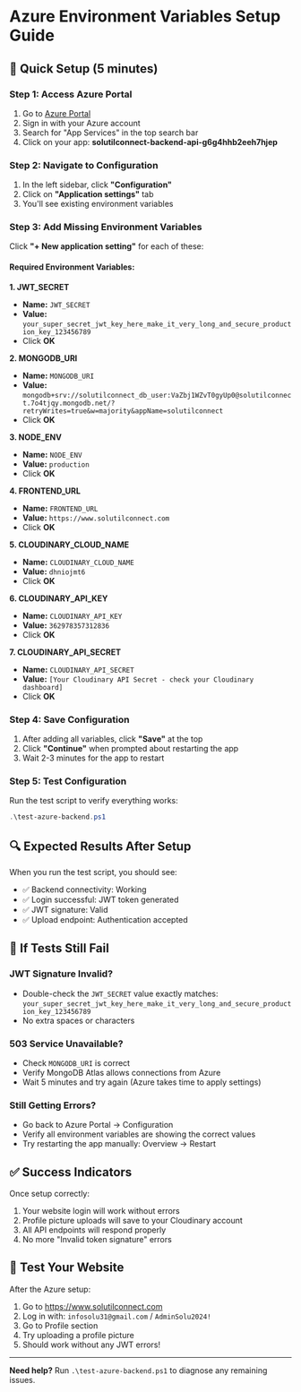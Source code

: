 # Azure Environment Variables Setup Guide

## 🎯 Quick Setup (5 minutes)

### Step 1: Access Azure Portal
1. Go to [Azure Portal](https://portal.azure.com)
2. Sign in with your Azure account
3. Search for "App Services" in the top search bar
4. Click on your app: **solutilconnect-backend-api-g6g4hhb2eeh7hjep**

### Step 2: Navigate to Configuration
1. In the left sidebar, click **"Configuration"**
2. Click on **"Application settings"** tab
3. You'll see existing environment variables

### Step 3: Add Missing Environment Variables

Click **"+ New application setting"** for each of these:

#### Required Environment Variables:

**1. JWT_SECRET**
- **Name:** `JWT_SECRET`
- **Value:** `your_super_secret_jwt_key_here_make_it_very_long_and_secure_production_key_123456789`
- Click **OK**

**2. MONGODB_URI**
- **Name:** `MONGODB_URI`
- **Value:** `mongodb+srv://solutilconnect_db_user:VaZbj1WZvT0gyUp0@solutilconnect.7o4tjqy.mongodb.net/?retryWrites=true&w=majority&appName=solutilconnect`
- Click **OK**

**3. NODE_ENV**
- **Name:** `NODE_ENV`
- **Value:** `production`
- Click **OK**

**4. FRONTEND_URL**
- **Name:** `FRONTEND_URL`
- **Value:** `https://www.solutilconnect.com`
- Click **OK**

**5. CLOUDINARY_CLOUD_NAME**
- **Name:** `CLOUDINARY_CLOUD_NAME`
- **Value:** `dhniojmt6`
- Click **OK**

**6. CLOUDINARY_API_KEY**
- **Name:** `CLOUDINARY_API_KEY`
- **Value:** `362978357312836`
- Click **OK**

**7. CLOUDINARY_API_SECRET**
- **Name:** `CLOUDINARY_API_SECRET`
- **Value:** `[Your Cloudinary API Secret - check your Cloudinary dashboard]`
- Click **OK**

### Step 4: Save Configuration
1. After adding all variables, click **"Save"** at the top
2. Click **"Continue"** when prompted about restarting the app
3. Wait 2-3 minutes for the app to restart

### Step 5: Test Configuration
Run the test script to verify everything works:
```powershell
.\test-azure-backend.ps1
```

## 🔍 Expected Results After Setup

When you run the test script, you should see:
- ✅ Backend connectivity: Working
- ✅ Login successful: JWT token generated  
- ✅ JWT signature: Valid
- ✅ Upload endpoint: Authentication accepted

## 🚨 If Tests Still Fail

### JWT Signature Invalid?
- Double-check the `JWT_SECRET` value exactly matches: `your_super_secret_jwt_key_here_make_it_very_long_and_secure_production_key_123456789`
- No extra spaces or characters

### 503 Service Unavailable?
- Check `MONGODB_URI` is correct
- Verify MongoDB Atlas allows connections from Azure
- Wait 5 minutes and try again (Azure takes time to apply settings)

### Still Getting Errors?
- Go back to Azure Portal → Configuration
- Verify all environment variables are showing the correct values
- Try restarting the app manually: Overview → Restart

## ✅ Success Indicators

Once setup correctly:
1. Your website login will work without errors
2. Profile picture uploads will save to your Cloudinary account
3. All API endpoints will respond properly
4. No more "Invalid token signature" errors

## 📱 Test Your Website

After the Azure setup:
1. Go to https://www.solutilconnect.com
2. Log in with: `infosolu31@gmail.com` / `AdminSolu2024!`
3. Go to Profile section
4. Try uploading a profile picture
5. Should work without any JWT errors!

---

**Need help?** Run `.\test-azure-backend.ps1` to diagnose any remaining issues.